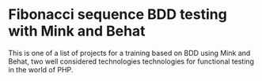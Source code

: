 # Fibonacci sequence BDD testing with Mink and Behat
 
This is one of a list of projects for a training based on BDD using Mink and Behat, two well considered technologies technologies for functional testing in the world of PHP.


